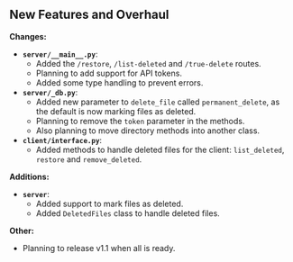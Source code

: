## New Features and Overhaul
**Changes:**
* **`server/__main__.py`**:
    * Added the `/restore`, `/list-deleted` and `/true-delete` routes.
    * Planning to add support for API tokens.
    * Added some type handling to prevent errors.
* **`server/_db.py`**:
    * Added new parameter to `delete_file` called `permanent_delete`, as the default is now marking files as deleted.
    * Planning to remove the `token` parameter in the methods.
    * Also planning to move directory methods into another class.
* **`client/interface.py`**:
    * Added methods to handle deleted files for the client: `list_deleted`, `restore` and `remove_deleted`.

**Additions:**
* **`server`**:
    * Added support to mark files as deleted.
    * Added `DeletedFiles` class to handle deleted files.

**Other:**
* Planning to release v1.1 when all is ready.